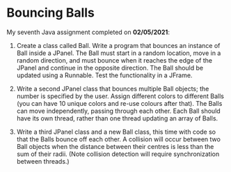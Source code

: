 # Bouncing Balls

My seventh Java assignment completed on **02/05/2021**:

1. Create a class called Ball. Write a program that bounces an instance of Ball inside a JPanel. The Ball must start in a random location, move in a random direction, and must bounce when it reaches the edge of the JPanel and continue in the opposite direction. The Ball should be updated using a Runnable. Test the functionality in a JFrame.

2. Write a second JPanel class that bounces multiple Ball objects; the number is specified by the user. Assign different colors to different Balls (you can have 10 unique colors and re-use colours after that). The Balls can move independently, passing through each other. Each Ball should have its own thread, rather than one thread updating an array of Balls.

3. Write a third JPanel class and a new Ball class, this time with code so that the Balls bounce off each other. A collision will occur between two Ball objects when the distance between their centres is less than the sum of their radii. (Note collision detection will require synchronization between threads.)
